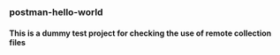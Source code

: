 ### postman-hello-world

#### This is a dummy test project for checking the use of remote collection files
